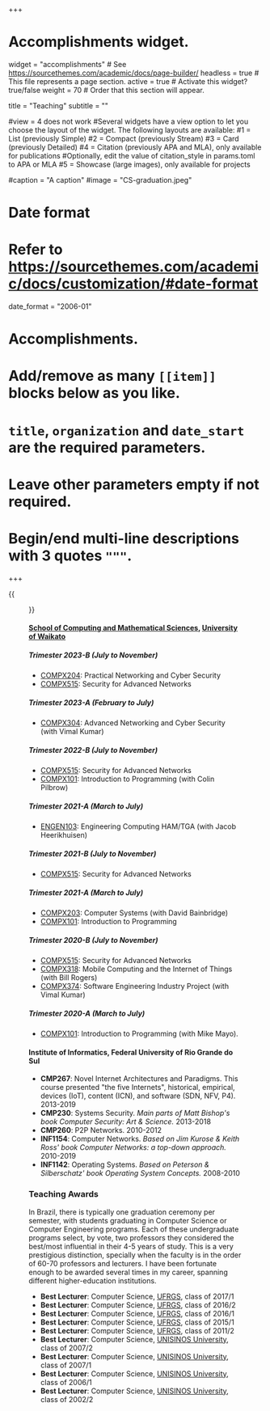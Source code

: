 +++
# Accomplishments widget.
widget = "accomplishments"  # See https://sourcethemes.com/academic/docs/page-builder/
headless = true  # This file represents a page section.
active = true  # Activate this widget? true/false
weight = 70  # Order that this section will appear.

title = "Teaching"
subtitle = ""

#view = 4 does not work
#Several widgets have a view option to let you choose the layout of the widget. The following layouts are available:
#1 = List (previously Simple)
#2 = Compact (previously Stream)
#3 = Card (previously Detailed)
#4 = Citation (previously APA and MLA), only available for publications
#Optionally, edit the value of citation_style in params.toml to APA or MLA
#5 = Showcase (large images), only available for projects

#caption = "A caption"
#image = "CS-graduation.jpeg"

# Date format
#   Refer to https://sourcethemes.com/academic/docs/customization/#date-format
date_format = "2006-01"

# Accomplishments.
#   Add/remove as many `[[item]]` blocks below as you like.
#   `title`, `organization` and `date_start` are the required parameters.
#   Leave other parameters empty if not required.
#   Begin/end multi-line descriptions with 3 quotes `"""`.


+++


{{<figure src="home/CS-graduation.jpeg"  width="500" title="Computer Science Graduation ceremony, 2015/1, keynote speaker (see distinctions below)." >}}

#### [School of Computing and Mathematical Sciences](https://www.cms.waikato.ac.nz/), [University of Waikato](https://www.waikato.ac.nz/)

##### Trimester 2023-B (July to November)
- [COMPX204](https://papers.waikato.ac.nz/papers/COMPX204): Practical Networking and Cyber Security
- [COMPX515](https://papers.waikato.ac.nz/papers/COMPX515): Security for Advanced Networks

##### Trimester 2023-A (February to July)
- [COMPX304](https://papers.waikato.ac.nz/papers/COMPX304): Advanced Networking and Cyber Security (with Vimal Kumar)


##### Trimester 2022-B (July to November)
- [COMPX515](https://papers.waikato.ac.nz/papers/COMPX515): Security for Advanced Networks
- [COMPX101](https://papers.waikato.ac.nz/papers/COMPX101): Introduction to Programming (with Colin Pilbrow)

##### Trimester 2021-A (March to July)
- [ENGEN103](https://papers.waikato.ac.nz/papers/ENGEN103): Engineering Computing HAM/TGA (with Jacob Heerikhuisen)

##### Trimester 2021-B (July to November)
- [COMPX515](https://papers.waikato.ac.nz/papers/COMPX515): Security for Advanced Networks

##### Trimester 2021-A (March to July)
- [COMPX203](https://papers.waikato.ac.nz/papers/COMPX203): Computer Systems (with David Bainbridge)
- [COMPX101](https://papers.waikato.ac.nz/papers/COMPX101): Introduction to Programming

##### Trimester 2020-B (July to November)
- [COMPX515](https://papers.waikato.ac.nz/papers/COMPX515): Security for Advanced Networks
- [COMPX318](https://papers.waikato.ac.nz/papers/COMPX318): Mobile Computing and the Internet of Things (with Bill Rogers)
- [COMPX374](https://papers.waikato.ac.nz/papers/COMPX374): Software Engineering Industry Project (with Vimal Kumar)

##### Trimester 2020-A (March to July)
- [COMPX101](https://papers.waikato.ac.nz/papers/COMPX101): Introduction to Programming (with Mike Mayo).

#### Institute of Informatics, Federal University of Rio Grande do Sul

- **CMP267**: Novel Internet Architectures and Paradigms. This course presented "the five Internets", historical, empirical, devices (IoT), content (ICN), and software (SDN, NFV, P4). 2013-2019
- **CMP230**: Systems Security. *Main parts of Matt Bishop's book Computer Security: Art & Science.* 2013-2018
- **CMP260**: P2P Networks. 2010-2012
- **INF1154**: Computer Networks. *Based on Jim Kurose & Keith Ross' book Computer Networks: a top-down approach.* 2010-2019
- **INF1142**: Operating Systems. *Based on Peterson & Silberschatz' book Operating System Concepts.* 2008-2010

### Teaching Awards

In Brazil, there is typically one graduation ceremony per semester, with students graduating in Computer Science or Computer Engineering programs. Each of these undergraduate programs select, by vote, two professors they considered the best/most influential in their 4-5 years of study. This is a very prestigious distinction, specially when the faculty is in the order of 60-70 professors and lecturers. I have been fortunate enough to be awarded several times in my career, spanning different higher-education institutions.

- **Best Lecturer**: Computer Science, [UFRGS](https://www.inf.ufrgs.br/site/en/), class of 2017/1
- **Best Lecturer**: Computer Science, [UFRGS](https://www.inf.ufrgs.br/site/en/), class of 2016/2
- **Best Lecturer**: Computer Science, [UFRGS](https://www.inf.ufrgs.br/site/en/), class of 2016/1
- **Best Lecturer**: Computer Science, [UFRGS](https://www.inf.ufrgs.br/site/en/), class of 2015/1
- **Best Lecturer**: Computer Science, [UFRGS](https://www.inf.ufrgs.br/site/en/), class of 2011/2
- **Best Lecturer**: Computer Science, [UNISINOS University](http://www.unisinos.br/global/en/), class of 2007/2
- **Best Lecturer**: Computer Science, [UNISINOS University](http://www.unisinos.br/global/en/), class of 2007/1
- **Best Lecturer**: Computer Science, [UNISINOS University](http://www.unisinos.br/global/en/), class of 2006/1
- **Best Lecturer**: Computer Science, [UNISINOS University](http://www.unisinos.br/global/en/), class of 2002/2
